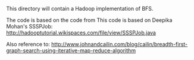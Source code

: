 This directory will contain a Hadoop implementation of BFS.

The code is based on the code from This code is based on Deepika Mohan's SSSPJob:
http://hadooptutorial.wikispaces.com/file/view/SSSPJob.java 

Also reference to:
http://www.johnandcailin.com/blog/cailin/breadth-first-graph-search-using-iterative-map-reduce-algorithm
